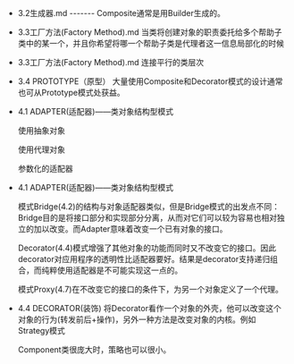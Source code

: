 * 3.2生成器.md   ------- Composite通常是用Builder生成的。

* 3.3工厂方法(Factory Method).md 当类将创建对象的职责委托给多个帮助子类中的某一个，并且你希望将哪一个帮助子类是代理者这一信息局部化的时候

* 3.3工厂方法(Factory Method).md   连接平行的类层次

* 3.4 PROTOTYPE（原型）  大量使用Composite和Decorator模式的设计通常也可从Prototype模式处获益。

* 4.1 ADAPTER(适配器)——类对象结构型模式

  使用抽象对象

  使用代理对象

  参数化的适配器

* 4.1 ADAPTER(适配器)——类对象结构型模式

  模式Bridge(4.2)的结构与对象适配器类似，但是Bridge模式的出发点不同：Bridge目的是将接口部分和实现部分分离，从而对它们可以较为容易也相对独立的加以改变。而Adapter意味着改变一个已有对象的接口。

  Decorator(4.4)模式增强了其他对象的功能而同时又不改变它的接口。因此decorator对应用程序的透明性比适配器要好。结果是decorator支持递归组合，而纯粹使用适配器是不可能实现这一点的。

  模式Proxy(4.7)在不改变它的接口的条件下，为另一个对象定义了一个代理。

* 4.4 DECORATOR(装饰) 将Decorator看作一个对象的外壳，他可以改变这个对象的行为(转发前后+操作)，另外一种方法是改变对象的内核。例如 Strategy模式

  Component类很庞大时，策略也可以很小。